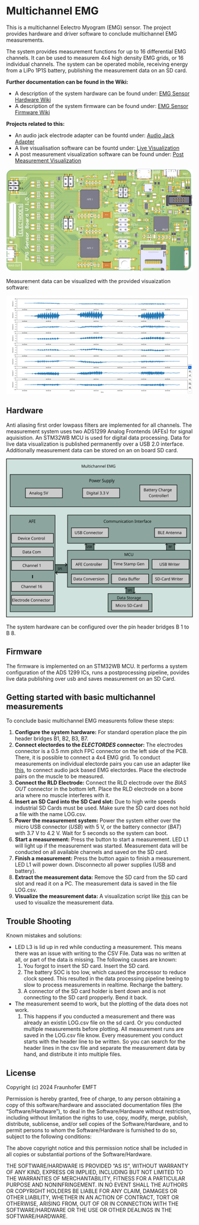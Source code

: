 # Multichannel EMG
This is a multichannel Eelectro Myogram (EMG) sensor. The project provides hardware and driver software to conclude multichannel EMG measurements.

The system provides measurement functions for up to 16 differential EMG channels. It can be used to measurem 4x4 high density EMG grids, or 16 individual channels. The system can be operated mobile, receiving energy from a LiPo 1P1S battery, publishing the measurement data on an SD card.

**Further documentation can be found in the Wiki:**

- A description of the system hardware can be found under: [EMG Sensor Hardware Wiki](https://github.com/Robin-Geissler/EMG-Sensor-Board/wiki/EMG-Sensor-Hardware)
- A description of the system firmware can be found under: [EMG Sensor Firmware Wiki](https://github.com/Robin-Geissler/EMG-Sensor-Board/wiki/EMG-Sensor-Firmware)

**Projects related to this:**
- An audio jack electrode adapter can be fountd under: [Audio Jack Adapter](https://github.com/Robin-Geissler/EMG-Sensor-Electrode-Adapter)  
- A live visualisation software can be fountd under: [Live Visualization](https://github.com/Robin-Geissler/EMG-Sensor-Live-Plot)
- A post measurement visualization software can be found under: [Post Measurement Visualization](https://github.com/Robin-Geissler/EMG-Sensor-Plot)

![Multichannel EMG PCB](Figures/PCB.svg "Multichannel EMG PCB")

Measurement data can be visualized with the provided visuaization software:

![Multichannel EMG Measurement](Figures/8_channel_measurement.PNG "Multichannel EMG PCB Measurement")

## Hardware
Anti aliasing first order lowpass filters are implemented for all channels. The measurement system uses two ADS1299 Analog Frontends (AFEs) for signal aquisistion. An STM32WB MCU is used for digital data processing. Data for live data visualization is published permanently over a USB 2.0 interface. Additionally measurement data can be stored on an on board SD card.

![Architecture](Figures/Electronics.svg "System Architecture")

The system hardware can be configured over the pin header bridges B 1 to B 8.

## Firmware
The firmware is implemented on an STM32WB MCU. It performs a system configuration of the ADS 1299 ICs, runs a postprocessing pipeline, povides live data publishing over usb and saves measurement on an SD Card.

## Getting started with basic multichannel measurements
To conclude basic multichannel EMG measurents follow these steps:

1. **Configure the system hardware:** For standard operation place the pin header bridges B1, B2, B3, B7.
2. **Connect electordes to the _ELECTORDES_ connector:** The electrodes connector is a 0.5 mm pitch FPC connector on the left side of the PCB. There, it is possible to connect a 4x4 EMG grid. To conduct measurements on individual electorde pairs you can use an adapter like [this](./../../../emg-sensor-electrode-adapter), to connect audio jack based EMG electordes. Place the electrode pairs on the muscle to be measured.
3. **Connect the RLD Electrode:** Connect the RLD electrode over the _BIAS OUT_ connector in the bottom left. Place the RLD electrode on a bone aria where no muscle interferes with it.
4. **Insert an SD Card into the SD Card slot:** Due to high write speeds industrial SD Cards must be used. Make sure the SD card does not hold a file with the name LOG.csv.
5. **Power the measurement system:** Power the system either over the micro USB connector (_USB_) with 5 V, or the battery connector (_BAT_) with 3.7 V to 4.2 V. Wait for 5 seconds so the system can boot.
6. **Start a measurement:** Press the button to start a measurement. LED L1 will light up if the measurement was started. Measurement data will be conducted on all available channels and saved on the SD card.
7. **Finish a measurement:** Press the button again to finish a measurement. LED L1 will power down. Disconnecto all power supplies (USB and battery).
8. **Extract the measurement data:** Remove the SD card from the SD card slot and read it on a PC. The measurement data is saved in the file LOG.csv.
9. **Visualize the measurement data:** A visualization script like [this](./../../../emg-sensor-board-evaluation-plot) can be used to visualize the measurement data.

## Trouble Shooting
Known mistakes and solutions:
- LED L3 is lid up in red while conducting a measurement. This means there was an issue with writing to the CSV File. Data was no written at all, or part of the data is missing. The following causes are known:
    1. You forgot to insert the SD card. Insert the SD card.
    2. The battery SOC is too low, which caused the processor to reduce clock speed. This resulted in the data processing pipeline beeing to slow to process measurements in realtime. Recharge the battery.
    3. A connector of the SD card holder is bent down and is not connecting to the SD card propperly. Bend it back.
- The measurement seemd to work, but the plotting of the data does not work.
    1. This happens if you conducted a measurement and there was already an existin LOG.csv file on the sd card. Or you conducted multiple measurements before plotting. All measurement runs are saved in the LOG.csv file know. Every measurement you conduct starts with the header line to be written. So you can search for the header lines in the csv file and separate the measurement data by hand, and distribute it into multiple files.
    


## License
Copyright (c) 2024 Fraunhofer EMFT

Permission is hereby granted, free of charge, to any person obtaining a copy of this software/hardware and associated documentation files (the “Software/Hardware”), to deal in the Software/Hardware without restriction, including without limitation the rights to use, copy, modify, merge, publish, distribute, sublicense, and/or sell copies of the Software/Hardware, and to permit persons to whom the Software/Hardware is furnished to do so, subject to the following conditions:

The above copyright notice and this permission notice shall be included in all copies or substantial portions of the Software/Hardware.

THE SOFTWARE/HARDWARE IS PROVIDED “AS IS”, WITHOUT WARRANTY OF ANY KIND, EXPRESS OR IMPLIED, INCLUDING BUT NOT LIMITED TO THE WARRANTIES OF MERCHANTABILITY, FITNESS FOR A PARTICULAR PURPOSE AND NONINFRINGEMENT. IN NO EVENT SHALL THE AUTHORS OR COPYRIGHT HOLDERS BE LIABLE FOR ANY CLAIM, DAMAGES OR OTHER LIABILITY, WHETHER IN AN ACTION OF CONTRACT, TORT OR OTHERWISE, ARISING FROM, OUT OF OR IN CONNECTION WITH THE SOFTWARE/HARDWARE OR THE USE OR OTHER DEALINGS IN THE SOFTWARE/HARDWARE.


